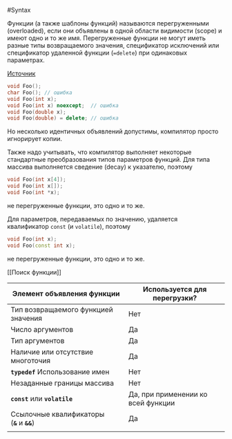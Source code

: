 #Syntax

Функции (а также шаблоны функций) называются перегруженными (overloaded), если они объявлены в одной области видимости (scope) и имеют одно и то же имя. Перегруженные функции не могут иметь разные типы возвращаемого значения, спецификатор исключений или спецификатор удаленной функции (`=delete`) при одинаковых параметрах.

[Источник](https://habr.com/ru/articles/487920/)

```c++
void Foo();
char Foo(); // ошибка
void Foo(int x);
void Foo(int x) noexcept;  // ошибка
void Foo(double x);
void Foo(double) = delete; // ошибка
```
Но несколько идентичных объявлений допустимы, компилятор просто игнорирует копии.

Также надо учитывать, что компилятор выполняет некоторые стандартные преобразования типов параметров функций. Для типа массива выполняется сведение (decay) к указателю, поэтому

```c++
void Foo(int x[4]);
void Foo(int x[]);
void Foo(int *x);
```

не перегруженные функции, это одно и то же.

Для параметров, передаваемых по значению, удаляется квалификатор `const` (и `volatile`), поэтому

```c++
void Foo(int x);
void Foo(const int x);
```

не перегруженные функции, это одно и то же.

[[Поиск функции]]

| Элемент объявления функции                   | Используется для перегрузки?       |
| -------------------------------------------- | ---------------------------------- |
| Тип возвращаемого функцией значения          | Нет                                |
| Число аргументов                             | Да                                 |
| Тип аргументов                               | Да                                 |
| Наличие или отсутствие многоточия            | Да                                 |
| **`typedef`** Использование имен             | Нет                                |
| Незаданные границы массива                   | Нет                                |
| **`const`** или **`volatile`**               | Да, при применении ко всей функции |
| Ссылочные квалификаторы (**`&`** и **`&&`**) | Да                                 |
|                                              |                                    |
